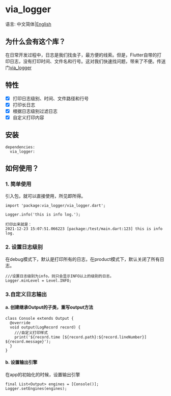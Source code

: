 
# via_logger
语言: 中文简体|[English](https://github.com/ninefivefly/via_logger/blob/master/README.md)


## 为什么会有这个库？
在日常开发过程中，日志是我们找虫子，最方便的线索。但是，Flutter自带的打印日志，没有打印时间、文件名和行号。这对我们快速找问题，带来了不便。传送门[via_logger](https://pub.dev/packages/via_logger)

## 特性

- [x] 打印日志级别、时间、文件路径和行号
- [x] 打印长日志
- [x] 根据日志级别过滤日志
- [x] 自定义打印内容

## 安装

```
dependencies:
  via_logger:
```

## 如何使用？

### 1. 简单使用

引入包，就可以直接使用，所见即所得。

```
import 'package:via_logger/via_logger.dart';

Logger.info('this is info log.');

打印出来就是：
2021-12-23 15:07:51.066223 [package:/test/main.dart:123] this is info log.
```

### 2. 设置日志级别
在debug模式下，默认是打印所有的日志，在product模式下，默认关闭了所有日志。

```
///设置日志级别为info，则只会显示INFO以上的级别的日志。
Logger.minLevel = Level.INFO;
```

### 3.自定义日志输出
#### a. 创建继承Output的子类，重写output方法

```
class Console extends Output {
  @override
  void output(LogRecord record) {
    ///自定义打印样式
    print('${record.time [${record.path}:${record.lineNumber}] ${record.message}');
  }
}
```

#### b. 设置输出引擎
在app的初始化的时候，设置输出引擎

```
final List<Output> engines = [Console()];
Logger.setEngines(engines);
```

